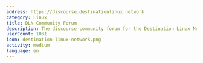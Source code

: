 ```yaml
---
address: https://discourse.destinationlinux.network
category: Linux
title: DLN Community Forum
description: The discourse community forum for the Destination Linux Network
userCount: 1031
icon: destination-linux-network.png
activity: medium
language: en
---
```

